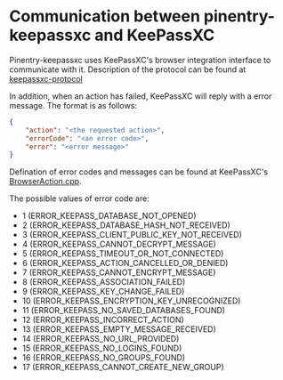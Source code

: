 # Communication between pinentry-keepassxc and KeePassXC

Pinentry-keepassxc uses KeePassXC's browser integration interface to communicate with it. Description of the protocol can be found at [keepassxc-protocol](https://github.com/keepassxreboot/keepassxc-browser/blob/develop/keepassxc-protocol.md)

In addition, when an action has failed, KeePassXC will reply with a error message. The format is as follows:

```json
{
	"action": "<the requested action>",
	"errorCode": "<an error code>",
	"error": "<error message>"
}
```

Defination of error codes and messages can be found at KeePassXC's [BrowserAction.cpp](https://github.com/keepassxreboot/keepassxc/blob/develop/src/browser/BrowserAction.cpp).

The possible values of error code are:

- 1 (ERROR\_KEEPASS\_DATABASE\_NOT\_OPENED)
- 2 (ERROR\_KEEPASS\_DATABASE\_HASH\_NOT\_RECEIVED)
- 3 (ERROR\_KEEPASS\_CLIENT\_PUBLIC\_KEY\_NOT\_RECEIVED)
- 4 (ERROR\_KEEPASS\_CANNOT\_DECRYPT\_MESSAGE)
- 5 (ERROR\_KEEPASS\_TIMEOUT\_OR\_NOT\_CONNECTED)
- 6 (ERROR\_KEEPASS\_ACTION\_CANCELLED\_OR\_DENIED)
- 7 (ERROR\_KEEPASS\_CANNOT\_ENCRYPT\_MESSAGE)
- 8 (ERROR\_KEEPASS\_ASSOCIATION\_FAILED)
- 9 (ERROR\_KEEPASS\_KEY\_CHANGE\_FAILED)
- 10 (ERROR\_KEEPASS\_ENCRYPTION\_KEY\_UNRECOGNIZED)
- 11 (ERROR\_KEEPASS\_NO\_SAVED\_DATABASES\_FOUND)
- 12 (ERROR\_KEEPASS\_INCORRECT\_ACTION)
- 13 (ERROR\_KEEPASS\_EMPTY\_MESSAGE\_RECEIVED)
- 14 (ERROR\_KEEPASS\_NO\_URL\_PROVIDED)
- 15 (ERROR\_KEEPASS\_NO\_LOGINS\_FOUND)
- 16 (ERROR\_KEEPASS\_NO\_GROUPS\_FOUND)
- 17 (ERROR\_KEEPASS\_CANNOT\_CREATE\_NEW\_GROUP)
